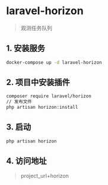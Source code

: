 # laravel-horizon


>观测任务队列


## 1. 安装服务

```sh
docker-compose up -d laravel-horizon
```

## 2. 项目中安装插件

```sh
composer require laravel/horizon
// 发布文件
php artisan horizon:install
```


## 3. 启动

```sh
php artisan horizon

```

## 4. 访问地址

> project_url+horizon